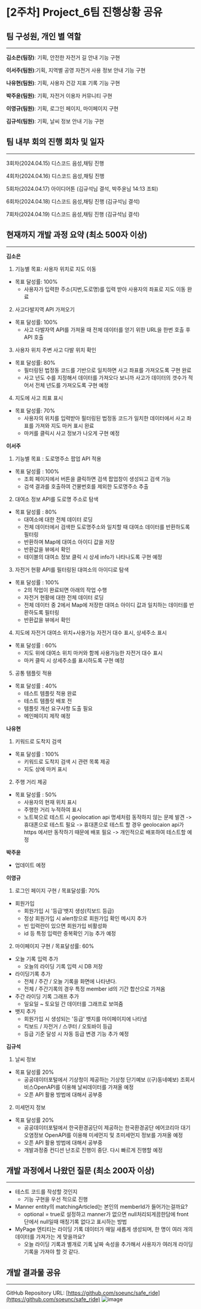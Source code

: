# [2주차] Project_6팀 진행상황 공유

## 팀 구성원, 개인 별 역할

---

**김소은(팀장)**: 기획, 안전한 자전거 길 안내 기능 구현

**이서주(팀원)**:기획, 지역별 공영 자전거 사용 정보 안내 기능 구현

**나유현(팀원)**: 기획, 사용자 건강 지표 기록 기능 구현

**박주윤(팀원)**: 기획, 자전거 이용자 커뮤니티 구현

**이영규(팀원)**: 기획, 로그인 페이지, 마이페이지 구현

**김규석(팀원)**: 기획, 날씨 정보 안내 기능 구현

## 팀 내부 회의 진행 회차 및 일자

---

3회차(2024.04.15) 디스코드 음성,채팅 진행

4회차(2024.04.16) 디스코드 음성,채팅 진행

5회차(2024.04.17) 아이디어톤 (김규석님 결석, 박주윤님 14:13 조퇴)

6회차(2024.04.18) 디스코드 음성,채팅 진행 (김규석님 결석)

7회차(2024.04.19) 디스코드 음성,채팅 진행 (김규석님 결석)

## 현재까지 개발 과정 요약 (최소 500자 이상)

---

**김소은** 
1. 기능별 목표: 사용자 위치로 지도 이동
- 목표 달성률: 100%
  - 사용자가 입력한 주소(지번,도로명)를 입력 받아 사용자의 좌표로 지도 이동 완료
2. 사고다발지역 API 가져오기
  - 목표 달성률: 100%
    - 사고 다발자역 API를 가져올 때 전체 데이터를 얻기 위한 URL을 한번 호출 후 API 호출
3. 사용자 위치 주변 사고 다발 위치 확인
- 목표 달성률: 80%
  - 필터링된 법정동 코드를 기반으로 일치하면 사고 좌표를 가져오도록 구현 완료
  - 사고 년도 수를 지정해서 데이터를 가져오다 보니까 사고가 데이터의 갯수가 적어서 전체 년도를 가져오도록 구현 예정
4. 지도에 사고 죄표 표시
- 목표 달성률: 70%
  - 사용자의 위치를 입력받아 필터링된 법정동 코드가 일치한 데이터에서 사고 좌표를 가져와 지도 마커 표시 완료
  - 마커를 클릭시 사고 정보가 나오게 구현 예정

**이서주**
1. 기능별 목표 : 도로명주소 팝업 API 적용
- 목표 달성률 : 100%
  - 조회 페이지에서 버튼을 클릭하면 검색 팝업창이 생성되고 검색 가능
  - 검색 결과를 호출하여 건물번호를 제외한 도로명주소 추출
2. 대여소 정보 API를 도로명 주소로 탐색
- 목표 달성률 : 80%
  - 대여소에 대한 전체 데이터 로딩
  - 전체 데이터에서 검색한 도로명주소와 일치할 때 대여소 데이터를 반환하도록 필터링
  - 반환하며 Map에 대여소 아이디 값을 저장
  - 반환값을 뷰에서 확인
  - 테이블의 대여소 정보 클릭 시 상세 info가 나타나도록 구현 예정
3. 자전거 현황 API를 필터링된 대여소의 아이디로 탐색
- 목표 달성률 : 100%
  - 2의 작업이 완료되면 아래의 작업 수행
  - 자전거 현황에 대한 전체 데이터 로딩
  - 전체 데이터 중 2에서 Map에 저장한 대여소 아이디 값과 일치하는 데이터를 반환하도록 필터링
  - 반환값을 뷰에서 확인
4. 지도에 자전거 대여소 위치+사용가능 자전거 대수 표시, 상세주소 표시
- 목표 달성률 : 60%
  - 지도 위에 대여소 위치 마커와 함께 사용가능한 자전거 대수 표시
  - 마커 클릭 시 상세주소를 표시하도록 구현 예정
5. 공통 템플릿 적용
- 목표 달성률 : 40%
  - 테스트 템플릿 적용 완료
  - 테스트 템플릿 배포 전
  - 템플릿 개선 요구사항 도출 필요
  - 메인페이지 제작 예정

**나유현**
1. 키워드로 도착지 검색
- 목표 달성률 : 100%
  - 키워드로 도착지 검색 시 관련 목록 제공
  - 지도 상에 마커 표시
2. 주행 거리 제공
- 목표 달성률 : 50%
  - 사용자의 현재 위치 표시
  - 주행한 거리 누적하여 표시
  - 노트북으로 테스트 시 geolocation api 명세처럼 동작하지 않는 문제 발견 -> 휴대폰으로 테스트 필요 -> 휴대폰으로 테스트 할 경우 geolocaion api가 https 에서만 동작하기 때문에 배포 필요 -> 개인적으로 배포하여 테스트할 예정


**박주윤**

- 업데이트 예정

**이영규**

1. 로그인 페이지 구현 / 목표달성률: 70%
- 회원가입
  - 회원가입 시 '등급'뱃지 생성(킥보드 등급)
  - 정상 회원가입 시 alert창으로 회원가입 확인 메시지 추가
  - 빈 입력란이 있으면 회원가입 비활성화
  - id 등 특정 입력란 중복확인 기능 추가 예정

2. 마이페이지 구현 / 목표달성률: 60%
- 오늘 기록 입력 추가
  - 오늘의 라이딩 기록 입력 시 DB 저장
- 라이딩기록 추가
  - 전체 / 주간 / 오늘 기록을 화면에 나타낸다.
  - 전체 / 주간기록의 경우 특정 member id의 기간 합산으로 가져옴
- 주간 라이딩 기록 그래프 추가
  - 일요일 ~ 토요일 간 데이터를 그래프로 보여줌
- 뱃지 추가
  - 회원가입 시 생성되는 '등급' 뱃지를 마이페이지에 나타냄
  - 킥보드 / 자전거 / 스쿠터 / 오토바이 등급
  - 등급 기준 달성 시 자동 등급 변경 기능 추가 예정
  

**김규석**

1. 날씨 정보
- 목표 달성률 20%
  - 공공데이터포털에서 기상청이 제공하는 기상청 단기예보 ((구)동네예보) 조회서비스OpenAPI를 이용해 날씨데이터를 가져올 예정
  - 오픈 API 활용 방법에 대해서 공부중

2. 미세먼지 정보
- 목표 달성률 20%
  - 공공데이터포털에서 한국환경공단이 제공하는 한국환경공단 에어코리아 대기오염정보 OpenAPI를 이용해  미세먼지 및 초미세먼지 정보를 가져올 예정
  - 오픈 API 활용 방법에 대해서 공부중
  - 개발과정중 컨디션 난조로 진행이 중단. 다시 빠르게 진행할 예정


## 개발 과정에서 나왔던 질문 (최소 200자 이상)

--- 

- 테스트 코드를 작성할 것인지
  - 기능 구현을 우선 적으로 진행
- Manner entity의 matchingArticled는 본인의 memberId가 들어가는걸까요?
  - optional = true로 설정하고 manner가 없으면 null처리되게끔한담에 front 단에서 null일때 매칭기록 없다고 표시하는 방법
- MyPage 엔티티는 라이딩 기록 데이터가 매일 새롭게 생성되며, 한 명이 여러 개의 데이터를 가져가는 게 맞을까요?
  - 오늘 라이딩 기록과 별개로 기록 날짜 속성을 추가해서 사용자가 여러개 라이딩 기록을 가져야 할 것 같다.

## 개발 결과물 공유

---

GitHub Repository URL: [https://github.com/soeunc/safe_ride](https://github.com/soeunc/safe_ride)
![image](assets/weekly2.png)